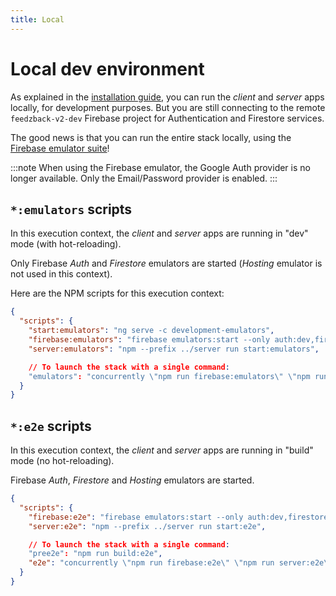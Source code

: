 ```yaml
---
title: Local
---
```


# Local dev environment

As explained in the [installation guide](/docs/installation), you can run the _client_ and _server_ apps locally, for development purposes.
But you are still connecting to the remote `feedzback-v2-dev` Firebase project for Authentication and Firestore services.

The good news is that you can run the entire stack locally, using the [Firebase emulator suite](https://firebase.google.com/docs/emulator-suite)!

:::note
When using the Firebase emulator, the Google Auth provider is no longer available.
Only the Email/Password provider is enabled.
:::

## `*:emulators` scripts

In this execution context, the _client_ and _server_ apps are running in "dev" mode (with hot-reloading).

Only Firebase _Auth_ and _Firestore_ emulators are started (_Hosting_ emulator is not used in this context).

Here are the NPM scripts for this execution context:

```json title="/client/package.json"
{
  "scripts": {
    "start:emulators": "ng serve -c development-emulators",
    "firebase:emulators": "firebase emulators:start --only auth:dev,firestore:dev --import ./firebase-emulators-data",
    "server:emulators": "npm --prefix ../server run start:emulators",

    // To launch the stack with a single command:
    "emulators": "concurrently \"npm run firebase:emulators\" \"npm run server:emulators\" \"npm run start:emulators\""
  }
}
```

## `*:e2e` scripts

In this execution context, the _client_ and _server_ apps are running in "build" mode (no hot-reloading).

Firebase _Auth_, _Firestore_ and _Hosting_ emulators are started.

```json title="/client/package.json"
{
  "scripts": {
    "firebase:e2e": "firebase emulators:start --only auth:dev,firestore:dev,hosting:dev --import ./firebase-emulators-data",
    "server:e2e": "npm --prefix ../server run start:e2e",

    // To launch the stack with a single command:
    "pree2e": "npm run build:e2e",
    "e2e": "concurrently \"npm run firebase:e2e\" \"npm run server:e2e\""
  }
}
```

